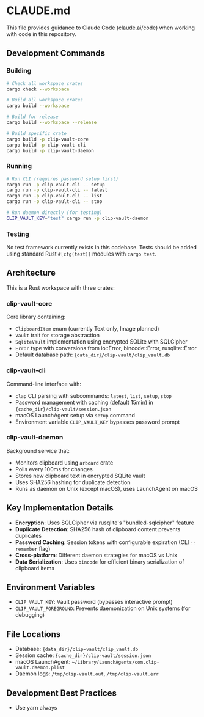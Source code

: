 # CLAUDE.md

This file provides guidance to Claude Code (claude.ai/code) when working with code in this repository.

## Development Commands

### Building
```bash
# Check all workspace crates
cargo check --workspace

# Build all workspace crates  
cargo build --workspace

# Build for release
cargo build --workspace --release

# Build specific crate
cargo build -p clip-vault-core
cargo build -p clip-vault-cli  
cargo build -p clip-vault-daemon
```

### Running
```bash
# Run CLI (requires password setup first)
cargo run -p clip-vault-cli -- setup
cargo run -p clip-vault-cli -- latest
cargo run -p clip-vault-cli -- list
cargo run -p clip-vault-cli -- stop

# Run daemon directly (for testing)
CLIP_VAULT_KEY="test" cargo run -p clip-vault-daemon
```

### Testing
No test framework currently exists in this codebase. Tests should be added using standard Rust `#[cfg(test)]` modules with `cargo test`.

## Architecture

This is a Rust workspace with three crates:

### clip-vault-core
Core library containing:
- `ClipboardItem` enum (currently Text only, Image planned)
- `Vault` trait for storage abstraction  
- `SqliteVault` implementation using encrypted SQLite with SQLCipher
- `Error` type with conversions from io::Error, bincode::Error, rusqlite::Error
- Default database path: `{data_dir}/clip-vault/clip_vault.db`

### clip-vault-cli
Command-line interface with:
- `clap` CLI parsing with subcommands: `latest`, `list`, `setup`, `stop`
- Password management with caching (default 15min) in `{cache_dir}/clip-vault/session.json`
- macOS LaunchAgent setup via `setup` command
- Environment variable `CLIP_VAULT_KEY` bypasses password prompt

### clip-vault-daemon  
Background service that:
- Monitors clipboard using `arboard` crate
- Polls every 100ms for changes
- Stores new clipboard text in encrypted SQLite vault
- Uses SHA256 hashing for duplicate detection
- Runs as daemon on Unix (except macOS), uses LaunchAgent on macOS

## Key Implementation Details

- **Encryption**: Uses SQLCipher via rusqlite's "bundled-sqlcipher" feature
- **Duplicate Detection**: SHA256 hash of clipboard content prevents duplicates
- **Password Caching**: Session tokens with configurable expiration (CLI `--remember` flag)
- **Cross-platform**: Different daemon strategies for macOS vs Unix
- **Data Serialization**: Uses `bincode` for efficient binary serialization of clipboard items

## Environment Variables

- `CLIP_VAULT_KEY`: Vault password (bypasses interactive prompt)
- `CLIP_VAULT_FOREGROUND`: Prevents daemonization on Unix systems (for debugging)

## File Locations

- Database: `{data_dir}/clip-vault/clip_vault.db` 
- Session cache: `{cache_dir}/clip-vault/session.json`
- macOS LaunchAgent: `~/Library/LaunchAgents/com.clip-vault.daemon.plist`
- Daemon logs: `/tmp/clip-vault.out`, `/tmp/clip-vault.err`

## Development Best Practices

- Use yarn always